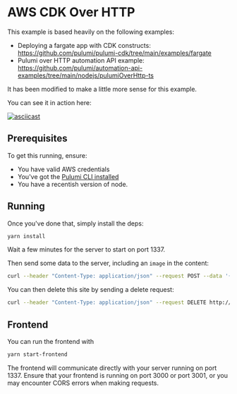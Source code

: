 # AWS CDK Over HTTP

This example is based heavily on the following examples:

- Deploying a fargate app with CDK constructs: https://github.com/pulumi/pulumi-cdk/tree/main/examples/fargate
- Pulumi over HTTP automation API example: https://github.com/pulumi/automation-api-examples/tree/main/nodejs/pulumiOverHttp-ts

It has been modified to make a little more sense for this example.

You can see it in action here:

[![asciicast](https://asciinema.org/a/TagTpyjefwwjESuV5lerwIf87.svg)](https://asciinema.org/a/TagTpyjefwwjESuV5lerwIf87)

## Prerequisites

To get this running, ensure:

- You have valid AWS credentials
- You've got the [Pulumi CLI installed](https://www.pulumi.com/docs/get-started/install/)
- You have a recentish version of node.

## Running

Once you've done that, simply install the deps:

```bash
yarn install
```

Wait a few minutes for the server to start on port 1337.

Then send some data to the server, including an `image` in the content:

```bash
curl --header "Content-Type: application/json" --request POST --data '{"id":"helloworld","image":"nginx"}' http://localhost:1337/sites
```

You can then delete this site by sending a delete request:

```bash
curl --header "Content-Type: application/json" --request DELETE http://localhost:1337/sites/helloworld
```

## Frontend
You can run the frontend with

```bash
yarn start-frontend
```

The frontend will communicate directly with your server running on port 1337.  Ensure that your frontend is running on port 3000 or port 3001, or you may encounter CORS errors when making requests.